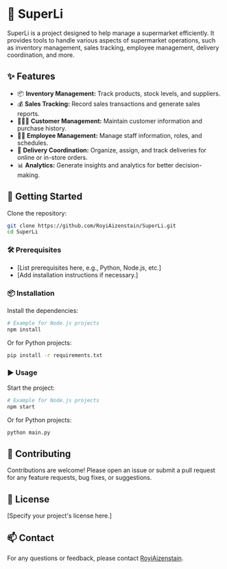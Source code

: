 # 🛒 SuperLi

SuperLi is a project designed to help manage a supermarket efficiently. It provides tools to handle various aspects of supermarket operations, such as inventory management, sales tracking, employee management, delivery coordination, and more.

## ✨ Features

- 📦 **Inventory Management:** Track products, stock levels, and suppliers.
- 💰 **Sales Tracking:** Record sales transactions and generate sales reports.
- 🧑‍🤝‍🧑 **Customer Management:** Maintain customer information and purchase history.
- 🧑‍💼 **Employee Management:** Manage staff information, roles, and schedules.
- 🚚 **Delivery Coordination:** Organize, assign, and track deliveries for online or in-store orders.
- 📊 **Analytics:** Generate insights and analytics for better decision-making.

## 🚀 Getting Started

Clone the repository:

```bash
git clone https://github.com/RoyiAizenstain/SuperLi.git
cd SuperLi
```

### 🛠️ Prerequisites

- [List prerequisites here, e.g., Python, Node.js, etc.]
- [Add installation instructions if necessary.]

### 📦 Installation

Install the dependencies:

```bash
# Example for Node.js projects
npm install
```
Or for Python projects:
```bash
pip install -r requirements.txt
```

### ▶️ Usage

Start the project:

```bash
# Example for Node.js projects
npm start
```
Or for Python projects:
```bash
python main.py
```

## 🤝 Contributing

Contributions are welcome! Please open an issue or submit a pull request for any feature requests, bug fixes, or suggestions.

## 📝 License

[Specify your project's license here.]

## 📫 Contact

For any questions or feedback, please contact [RoyiAizenstain](https://github.com/RoyiAizenstain).
